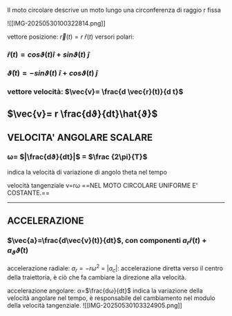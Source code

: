 Il moto circolare descrive un moto lungo una circonferenza di raggio r fissa

![[IMG-20250530100322814.png]]

vettore posizione: $\vec{r}(t)=r$ $\hat{r}(t)$
versori polari:
### $\hat{r}(t)=cosϑ(t)$$\hat{i}+sinϑ(t)$ $\hat{j}$
### $\hat{ϑ}(t)=-sinϑ(t)$ $\hat{i}+cosϑ(t)$ $\hat{j}$ 

### vettore velocità: $\vec{v}= \frac{d \vec{r}(t)}{d t}$

## $\vec{v}= r \frac{dϑ}{dt}\hat{ϑ}$

## VELOCITA' ANGOLARE SCALARE

### ω= $|\frac{dϑ}{dt}|$      = $\frac {2\pi}{T}$
indica la velocità di variazione di angolo theta nel tempo

velocità tangenziale v=rω ==NEL MOTO CIRCOLARE UNIFORME E' COSTANTE.==


---
## ACCELERAZIONE

### $\vec{a}=\frac{d\vec{v}(t)}{dt}$, con componenti $a_r\hat{r}(t)+a_ϑ\hat{ϑ}(t)$

accelerazione radiale: $a_r=-rω^2$ = $|a_c|$: accelerazione diretta verso il centro della traiettoria, è ciò che fa cambiare la direzione alla velocità.

accelerazione angolare: α=$\frac{dω​}{dt}$ indica la variazione della velocità angolare nel tempo, è responsabile del cambiamento nel modulo della velocità tangenziale.
![[IMG-20250530103324905.png]]
